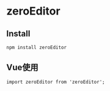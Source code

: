 # zeroEditor

## Install
```
npm install zeroEditor
```

## Vue使用

```
import zeroEditor from 'zeroEditor';
```
